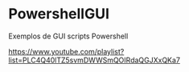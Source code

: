 # PowershellGUI
Exemplos de GUI scripts Powershell

https://www.youtube.com/playlist?list=PLC4Q40lTZ5svmDWWSmQOIRdaQGJXxQKa7
